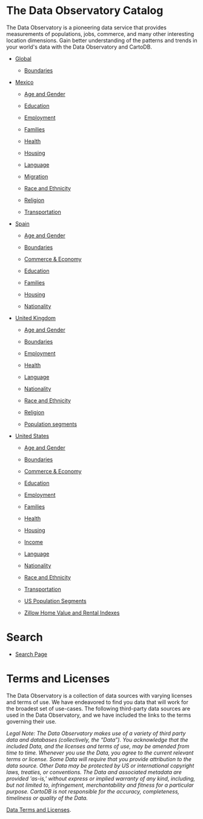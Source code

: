 

  
# <a name="the-data-observatory-catalog"></a>The Data Observatory Catalog

The Data Observatory is a pioneering data service that provides measurements of
populations, jobs, commerce, and many other interesting location dimensions.
Gain better understanding of the patterns and trends in your world's data with
the Data Observatory and CartoDB.

- [Global](global/)

    * [Boundaries](global/boundary/)

- [Mexico](mx/)

    * [Age and Gender](mx/age_gender/)

    * [Education](mx/education/)

    * [Employment](mx/employment/)

    * [Families](mx/families/)

    * [Health](mx/health/)

    * [Housing](mx/housing/)

    * [Language](mx/language/)

    * [Migration](mx/migration/)

    * [Race and Ethnicity](mx/race_ethnicity/)

    * [Religion](mx/religion/)

    * [Transportation](mx/transportation/)

- [Spain](spain/)

    * [Age and Gender](spain/age_gender/)

    * [Boundaries](spain/boundary/)

    * [Commerce &amp; Economy](spain/commerce_economy/)

    * [Education](spain/education/)

    * [Families](spain/families/)

    * [Housing](spain/housing/)

    * [Nationality](spain/nationality/)

- [United Kingdom](uk/)

    * [Age and Gender](uk/age_gender/)

    * [Boundaries](uk/boundary/)

    * [Employment](uk/employment/)

    * [Health](uk/health/)

    * [Language](uk/language/)

    * [Nationality](uk/nationality/)

    * [Race and Ethnicity](uk/race_ethnicity/)

    * [Religion](uk/religion/)

    * [Population segments](uk/segments/)

- [United States](united_states/)

    * [Age and Gender](united_states/age_gender/)

    * [Boundaries](united_states/boundary/)

    * [Commerce &amp; Economy](united_states/commerce_economy/)

    * [Education](united_states/education/)

    * [Employment](united_states/employment/)

    * [Families](united_states/families/)

    * [Health](united_states/health/)

    * [Housing](united_states/housing/)

    * [Income](united_states/income/)

    * [Language](united_states/language/)

    * [Nationality](united_states/nationality/)

    * [Race and Ethnicity](united_states/race_ethnicity/)

    * [Transportation](united_states/transportation/)

    * [US Population Segments](united_states/us.census.acs.segments/)

    * [Zillow Home Value and Rental Indexes](united_states/us.zillow.indexes/)




# <a name="search"></a>Search

- [Search Page](search/)


# <a name="terms-and-licenses"></a>Terms and Licenses

The Data Observatory is a collection of data sources with varying licenses and
terms of use. We have endeavored to find you data that will work for the
broadest set of use-cases. The following third-party data sources are used in
the Data Observatory, and we have included the links to the terms governing
their use.

<em>Legal Note: The Data Observatory makes use of a variety of third party data and
databases (collectively, the “Data”). You acknowledge that the included Data,
and the licenses and terms of use, may be amended from time to time. Whenever
you use the Data, you agree to the current relevant terms or license. Some Data
will require that you provide attribution to the data source. Other Data may be
protected by US or international copyright laws, treaties, or conventions. The
Data and associated metadata are provided 'as-is,' without express or implied
warranty of any kind, including, but not limited to, infringement,
merchantability and fitness for a particular purpose. CartoDB is not
responsible for the accuracy, completeness, timeliness or quality of the Data.</em>

[Data Terms and Licenses](https://carto.com/docs/carto-engine/data/license/).


